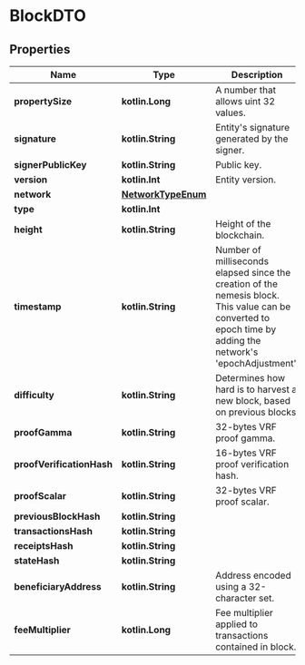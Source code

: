 
# BlockDTO

## Properties
Name | Type | Description | Notes
------------ | ------------- | ------------- | -------------
**propertySize** | **kotlin.Long** | A number that allows uint 32 values. | 
**signature** | **kotlin.String** | Entity&#39;s signature generated by the signer. | 
**signerPublicKey** | **kotlin.String** | Public key. | 
**version** | **kotlin.Int** | Entity version. | 
**network** | [**NetworkTypeEnum**](NetworkTypeEnum.md) |  | 
**type** | **kotlin.Int** |  | 
**height** | **kotlin.String** | Height of the blockchain. | 
**timestamp** | **kotlin.String** | Number of milliseconds elapsed since the creation of the nemesis block. This value can be converted to epoch time by adding the network&#39;s &#39;epochAdjustment&#39;. | 
**difficulty** | **kotlin.String** | Determines how hard is to harvest a new block, based on previous blocks. | 
**proofGamma** | **kotlin.String** | 32-bytes VRF proof gamma. | 
**proofVerificationHash** | **kotlin.String** | 16-bytes VRF proof verification hash. | 
**proofScalar** | **kotlin.String** | 32-bytes VRF proof scalar. | 
**previousBlockHash** | **kotlin.String** |  | 
**transactionsHash** | **kotlin.String** |  | 
**receiptsHash** | **kotlin.String** |  | 
**stateHash** | **kotlin.String** |  | 
**beneficiaryAddress** | **kotlin.String** | Address encoded using a 32-character set. | 
**feeMultiplier** | **kotlin.Long** | Fee multiplier applied to transactions contained in block. | 



